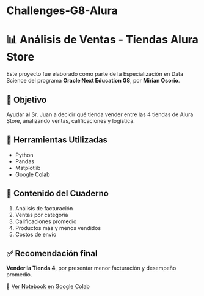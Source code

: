 # Challenges-G8-Alura
# 📊 Análisis de Ventas - Tiendas Alura Store

Este proyecto fue elaborado como parte de la Especialización en Data Science del programa **Oracle Next Education G8**, por **Mirian Osorio**.

## 🧠 Objetivo
Ayudar al Sr. Juan a decidir qué tienda vender entre las 4 tiendas de Alura Store, analizando ventas, calificaciones y logística.

## 🔎 Herramientas Utilizadas
- Python
- Pandas
- Matplotlib
- Google Colab

## 📌 Contenido del Cuaderno
1. Análisis de facturación
2. Ventas por categoría
3. Calificaciones promedio
4. Productos más y menos vendidos
5. Costos de envío

## ✅ Recomendación final
**Vender la Tienda 4**, por presentar menor facturación y desempeño promedio.

📂 [Ver Notebook en Google Colab]([https://colab.research.google.com/drive/1eoetjxegg0rlxzkwTfJCuQRR1fQmn5BK?usp=sharing])  
